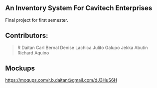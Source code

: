 ## An Inventory System For Cavitech Enterprises

Final project for first semester.

## Contributors:
> R Daitan
>Carl Bernal
> Denise Lachica
>Julito Galupo
> Jekka Abutin
> Richard Aquino


## Mockups
https://moqups.com/r.b.daitan@gmail.com/dJ3HuS6H

